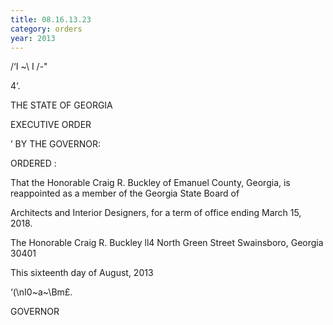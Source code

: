 ```yaml
---
title: 08.16.13.23
category: orders
year: 2013
---
```

    
    

/‘I
~\ I /-"

  

4‘.

THE STATE OF GEORGIA

EXECUTIVE ORDER

’ BY THE GOVERNOR:

ORDERED :

That the Honorable Craig R. Buckley of Emanuel County, Georgia,
is reappointed as a member of the Georgia State Board of

Architects and Interior Designers, for a term of office ending March
15, 2018.

The Honorable Craig R. Buckley
ll4 North Green Street
Swainsboro, Georgia 30401

This sixteenth day of August, 2013

‘(\nI0~a~\Bm£.

GOVERNOR

